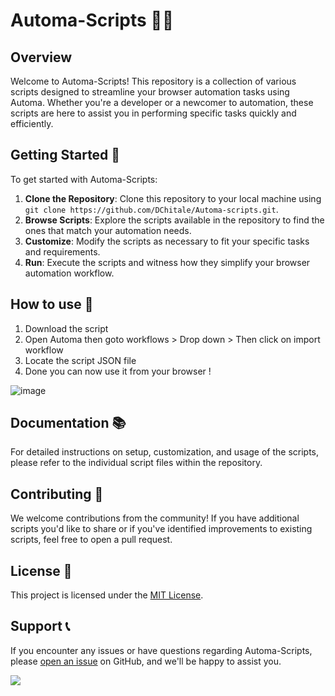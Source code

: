 ﻿
# Automa-Scripts 🤖✨

## Overview

Welcome to Automa-Scripts! This repository is a collection of various scripts designed to streamline your browser automation tasks using Automa. Whether you're a developer or a newcomer to automation, these scripts are here to assist you in performing specific tasks quickly and efficiently.

## Getting Started 🚀

To get started with Automa-Scripts:

1. **Clone the Repository**: Clone this repository to your local machine using `git clone https://github.com/DChitale/Automa-scripts.git`.
2. **Browse Scripts**: Explore the scripts available in the repository to find the ones that match your automation needs.
3. **Customize**: Modify the scripts as necessary to fit your specific tasks and requirements.
4. **Run**: Execute the scripts and witness how they simplify your browser automation workflow.

## How to use 🤔

1. Download the script
2. Open Automa then goto workflows > Drop down > Then click on import workflow
3. Locate the script JSON file
4. Done you can now use it from your browser !

![image](https://github.com/DChitale/Automa-scripts/assets/142161975/f655c119-673e-441b-a29b-531a6786c5fd)


## Documentation 📚

For detailed instructions on setup, customization, and usage of the scripts, please refer to the individual script files within the repository.

## Contributing 🤝

We welcome contributions from the community! If you have additional scripts you'd like to share or if you've identified improvements to existing scripts, feel free to open a pull request.

## License 📝

This project is licensed under the [MIT License](https://github.com/DChitale/automa-scripts/blob/main/LICENSE).

## Support 📞

If you encounter any issues or have questions regarding Automa-Scripts, please [open an issue](https://github.com/DChitale/automa-scripts/issues) on GitHub, and we'll be happy to assist you.

<img src="https://img.shields.io/badge/Licence-GPL_3.0-blue"></img>
